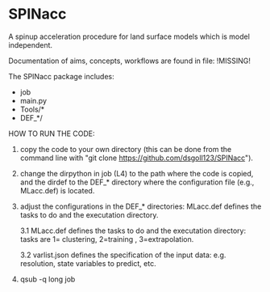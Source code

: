 # SPINacc
A spinup acceleration procedure for land surface models which is model independent.

Documentation of aims, concepts, workflows are found in file: !MISSING!


The SPINacc package includes:
* job
* main.py
* Tools/*
* DEF_*/


HOW TO RUN THE CODE:
1. copy the code to your own directory (this can be done from the command line with "git clone https://github.com/dsgoll123/SPINacc").

2. change the dirpython in job (L4) to the path where the code is copied, and the dirdef to the DEF_* directory where the configuration file (e.g., MLacc.def) is located.

3. adjust the configurations in the DEF_* directories: MLacc.def defines the tasks to do and the executation directory.

    3.1 MLacc.def defines the tasks to do and the executation directory: tasks are 1= clustering, 2=training , 3=extrapolation.

    3.2 varlist.json defines the specification of the input data: e.g. resolution, state variables to predict, etc.

4. qsub -q long job   
